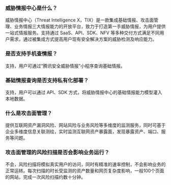 ### 威胁情报中心是什么？
威胁情报中心（Threat Intelligence X，TIX）是一款集成基础情报、攻击面管理、业务情报三大情报能力的开放平台，致力于打造第一手威胁情报，为用户提供一站式情报服务。支持通过 SaaS、API、SDK、NFV 等多种交付方式满足不同用户需求，通过被集成方式提高用户现有安全解决方案的威胁检测及响应能力。

### 是否支持手机查情报？
支持，用户可通过“腾讯安全威胁情报”小程序查询基础情报。

### 基础情报查询是否支持私有化部署？
支持，用户可以通过 API、SDK 方式，将威胁情报中心的基础情报能力模型灌入本地数据。

### 什么是攻击面管理？
提供互联网资产漏洞风险、网站风险与业务风险等多维度的监测服务，同时可基于企业多维度信息关联测绘，实时监测互联网资产暴露面，发现暴露资产、端口、服务等问题。

### 攻击面管理的风险扫描是否会影响业务运行？
不会，风险扫描将模拟真实用户的访问，同时有精准的速率控制，不会影响业务的正常运转。每次扫描的时长受监测的资产数量和网页复杂度影响，一般100个页面的网站，完成一次风险扫描约数十分钟。
